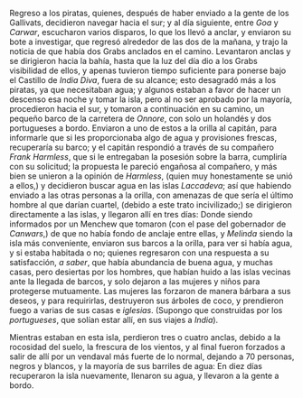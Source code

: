 Regreso a los piratas, quienes, después de haber enviado a la gente de los Gallivats, decidieron navegar hacia el sur; y al día siguiente, entre _Goa_ y _Carwar_, escucharon varios disparos, lo que los llevó a anclar, y enviaron su bote a investigar, que regresó alrededor de las dos de la mañana, y trajo la noticia de que había dos Grabs anclados en el camino. Levantaron anclas y se dirigieron hacia la bahía, hasta que la luz del día dio a los Grabs visibilidad de ellos, y apenas tuvieron tiempo suficiente para ponerse bajo el Castillo de _India Diva_, fuera de su alcance; esto desagradó más a los piratas, ya que necesitaban agua; y algunos estaban a favor de hacer un descenso esa noche y tomar la isla, pero al no ser aprobado por la mayoría, procedieron hacia el sur, y tomaron a continuación en su camino, un pequeño barco de la carretera de _Onnore_, con solo un holandés y dos portugueses a bordo. Enviaron a uno de estos a la orilla al capitán, para informarle que si les proporcionaba algo de agua y provisiones frescas, recuperaría su barco; y el capitán respondió a través de su compañero _Frank Harmless_, que si le entregaban la posesión sobre la barra, cumpliría con su solicitud; la propuesta le pareció engañosa al compañero, y más bien se unieron a la opinión de _Harmless_, (quien muy honestamente se unió a ellos,) y decidieron buscar agua en las islas _Laccadeva_; así que habiendo enviado a las otras personas a la orilla, con amenazas de que sería el último hombre al que darían cuartel, (debido a este trato incivilizado;) se dirigieron directamente a las islas, y llegaron allí en tres días: Donde siendo informados por un Menchew que tomaron (con el pase del gobernador de _Canwars_,) de que no había fondo de anclaje entre ellas, y _Melinda_ siendo la isla más conveniente, enviaron sus barcos a la orilla, para ver si había agua, y si estaba habitada o no; quienes regresaron con una respuesta a su satisfacción, _a saber_, que había abundancia de buena agua, y muchas casas, pero desiertas por los hombres, que habían huido a las islas vecinas ante la llegada de barcos, y solo dejaron a las mujeres y niños para protegerse mutuamente. Las mujeres las forzaron de manera bárbara a sus deseos, y para requirirlas, destruyeron sus árboles de coco, y prendieron fuego a varias de sus casas e _iglesias_. (Supongo que construidas por los _portugueses_, que solían estar allí, en sus viajes a _India_).

Mientras estaban en esta isla, perdieron tres o cuatro anclas, debido a la rocosidad del suelo, la frescura de los vientos, y al final fueron forzados a salir de allí por un vendaval más fuerte de lo normal, dejando a 70 personas, negros y blancos, y la mayoría de sus barriles de agua: En diez días recuperaron la isla nuevamente, llenaron su agua, y llevaron a la gente a bordo.